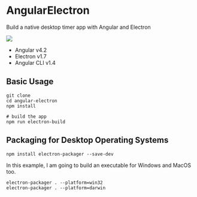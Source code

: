 # AngularElectron

Build a native desktop timer app with Angular and Electron 

![](https://firebasestorage.googleapis.com/v0/b/firestarter-96e46.appspot.com/o/assets%2Fangular-electron-timer.gif?alt=media&token=597f37b8-8983-414c-8b08-c038621f12d7)

- Angular v4.2
- Electron v1.7
- Angular CLI v1.4 

## Basic Usage

```shell
git clone
cd angular-electron
npm install

# build the app
npm run electron-build
```
## Packaging for Desktop Operating Systems

```npm install electron-packager -g
npm install electron-packager --save-dev
```
In this example, I am going to build an executable for Windows and MacOS too.
```
electron-packager . --platform=win32
electron-packager . --platform=darwin
